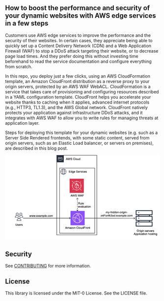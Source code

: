 ## How to boost the performance and security of your dynamic websites with AWS edge services in a few steps

Customers use AWS edge services to improve the performance and the security of their websites. In certain cases, they appreciate being able to quickly set up a Content Delivery Network (CDN) and a Web Application Firewall (WAF) to stop a DDoS attack targeting their website, or to decrease page load times. And they prefer doing this without investing time beforehand to read the service documentation and configure everything from scratch.

In this repo, you deploy just a few clicks, using an AWS CloudFormation template, an Amazon CloudFront distribution as a reverse proxy to your origin servers, protected by an AWS WAF WebACL. CloudFormation is a service that takes care of provisioning and configuring resources described in a YAML configuration template. CloudFront helps you accelerate your website thanks to caching when it applies, advanced internet protocols (e.g., HTTP3, TL1.3), and the AWS Global network. CloudFront natively protects your application against infrastructure DDoS attacks, and it integrates with AWS WAF to allow you to write rules for managing threats at application layer. 

Steps for deploying this template for your dynamic websites (e.g. such as a Server Side Rendered frontends, with some static content, served from origin servers, such as an Elastic Load balancer, or servers on premises), are described in this blog post.

![image](architecture-web-application-cloudFront-waf.png)

## Security

See [CONTRIBUTING](CONTRIBUTING.md#security-issue-notifications) for more information.

## License

This library is licensed under the MIT-0 License. See the LICENSE file.

